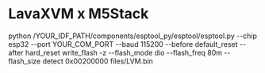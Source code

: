 LavaXVM x M5Stack
===


python /YOUR_IDF_PATH/components/esptool_py/esptool/esptool.py --chip esp32 --port YOUR_COM_PORT --baud 115200 --before default_reset --after hard_reset write_flash -z --flash_mode dio --flash_freq 80m --flash_size detect 0x00200000 files/LVM.bin

